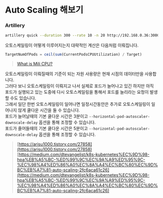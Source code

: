 # Auto Scaling 해보기


### Artillery

```sh
artillery quick --duration 300 --rate 10 -n 20 http://192.168.0.36:3000/test.html
```

오토스케일링이 어떻게 이루어지는지 대략적인 계산은 다음처럼 이뤄집니다.

```javascript
TargetNumOfPods = ceil(sum(CurrentPodsCPUUtilization) / Target)
```

> [What is Mili CPU?](https://stackoverflow.com/questions/53255956/what-is-the-meaning-of-cpu-and-core-in-kubernetes)

오토스케일링이 이뤄질때의 기준이 되는 자원 사용량은 현재 시점의 데이터만을 사용합니다.  
그러다 보니 오토스케일링이 이뤄지고 나서 실제로 포드가 늘어나고 있긴 하지만 아직 포드가 실행되고 있는 도중에 다시 오토스케일링을 통해서 포드를 늘리라는 요청이 발생할 수도 있습니다.  
그래서 일단 한번 오토스케일링이 일어나면 일정시간동안은 추가로 오토스케일링이 일어나지 않게 쿨다운 시간을 둘 수 있습니다.  
포드가 늘어날때의 기본 쿨다운 시간은 3분이고 `--horizontal-pod-autoscaler-downscale-delay` 옵션을 통해 조정할 수 있습니다.  
포드가 줄어들때의 기본 쿨다운 시간은 5분이고 `--horizontal-pod-autoscaler-downscale-delay` 옵션을 통해 조정할 수 있습니다.

> [https://arisu1000.tistory.com/27858](https://arisu1000.tistory.com/27858)  
> [https://medium.com/dtevangelist/k8s-kubernetes%EC%9D%98-hpa%EB%A5%BC-%ED%99%9C%EC%9A%A9%ED%95%9C-%EC%98%A4%ED%86%A0%EC%8A%A4%EC%BC%80%EC%9D%BC%EB%A7%81-auto-scaling-2fc6aca61c26](https://medium.com/dtevangelist/k8s-kubernetes%EC%9D%98-hpa%EB%A5%BC-%ED%99%9C%EC%9A%A9%ED%95%9C-%EC%98%A4%ED%86%A0%EC%8A%A4%EC%BC%80%EC%9D%BC%EB%A7%81-auto-scaling-2fc6aca61c26)
